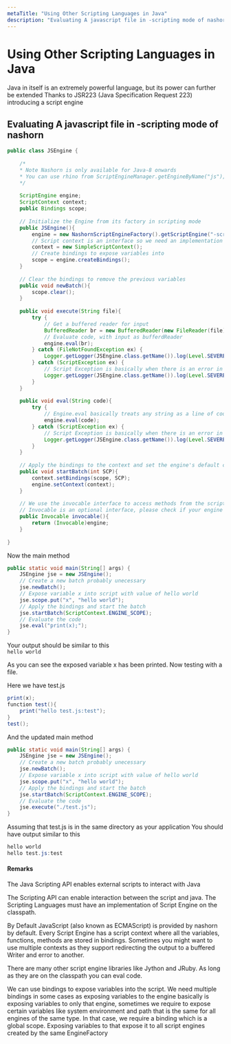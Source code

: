```yaml
---
metaTitle: "Using Other Scripting Languages in Java"
description: "Evaluating A javascript file in -scripting mode of nashorn"
---
```


# Using Other Scripting Languages in Java


Java in itself is an extremely powerful language, but its power can further be extended
Thanks to JSR223 (Java Specification Request 223) introducing a script engine



## Evaluating A javascript file in -scripting mode of nashorn


```java
public class JSEngine {
    
    /*
    * Note Nashorn is only available for Java-8 onwards
    * You can use rhino from ScriptEngineManager.getEngineByName("js");
    */
    
    ScriptEngine engine;
    ScriptContext context;
    public Bindings scope;
    
    // Initialize the Engine from its factory in scripting mode
    public JSEngine(){
        engine = new NashornScriptEngineFactory().getScriptEngine("-scripting");
        // Script context is an interface so we need an implementation of it
        context = new SimpleScriptContext();
        // Create bindings to expose variables into
        scope = engine.createBindings();
    }
    
    // Clear the bindings to remove the previous variables
    public void newBatch(){
        scope.clear();
    }
    
    public void execute(String file){
        try {
            // Get a buffered reader for input
            BufferedReader br = new BufferedReader(new FileReader(file));
            // Evaluate code, with input as bufferdReader
            engine.eval(br);
        } catch (FileNotFoundException ex) {
            Logger.getLogger(JSEngine.class.getName()).log(Level.SEVERE, null, ex);
        } catch (ScriptException ex) {
            // Script Exception is basically when there is an error in script
            Logger.getLogger(JSEngine.class.getName()).log(Level.SEVERE, null, ex);
        }
    }
    
    public void eval(String code){
        try {
            // Engine.eval basically treats any string as a line of code and evaluates it, executes it
            engine.eval(code);
        } catch (ScriptException ex) {
            // Script Exception is basically when there is an error in script
            Logger.getLogger(JSEngine.class.getName()).log(Level.SEVERE, null, ex);
        }
    }
    
    // Apply the bindings to the context and set the engine's default context
    public void startBatch(int SCP){
        context.setBindings(scope, SCP);
        engine.setContext(context);
    }
    
    // We use the invocable interface to access methods from the script
    // Invocable is an optional interface, please check if your engine implements it
    public Invocable invocable(){
        return (Invocable)engine;
    }
    
}

```

Now the main method

```java
public static void main(String[] args) {
    JSEngine jse = new JSEngine();
    // Create a new batch probably unecessary
    jse.newBatch();
    // Expose variable x into script with value of hello world
    jse.scope.put("x", "hello world");
    // Apply the bindings and start the batch
    jse.startBatch(ScriptContext.ENGINE_SCOPE);
    // Evaluate the code
    jse.eval("print(x);");
}

```

Your output should be similar to this<br />
`hello world`

As you can see the exposed variable x has been printed.
Now testing with a file.

> 
Here we have test.js


```java
print(x);
function test(){
    print("hello test.js:test");
}
test();

```

And the updated main method

```java
public static void main(String[] args) {
    JSEngine jse = new JSEngine();
    // Create a new batch probably unecessary
    jse.newBatch();
    // Expose variable x into script with value of hello world
    jse.scope.put("x", "hello world");
    // Apply the bindings and start the batch
    jse.startBatch(ScriptContext.ENGINE_SCOPE);
    // Evaluate the code
    jse.execute("./test.js");
}

```

Assuming that test.js is in the same directory as your application
You should have output similar to this

```java
hello world
hello test.js:test

```



#### Remarks


The Java Scripting API enables external scripts to interact with Java

The Scripting API can enable interaction between the script and java.
The Scripting Languages must have an implementation of Script Engine on the classpath.

By Default JavaScript (also known as ECMAScript) is provided by nashorn by default.
Every Script Engine has a script context where all the variables, functions, methods are stored in bindings. Sometimes you might want to use multiple contexts as they support redirecting the output to a buffered Writer and error to another.

There are many other script engine libraries like Jython and JRuby.
As long as they are on the classpath you can eval code.

We can use bindings to expose variables into the script.
We need multiple bindings in some cases as exposing variables to the engine basically is exposing variables to only that engine, sometimes we require to expose certain variables like system environment and path that is the same for all engines of the same type. In that case, we require a binding which is a global scope. Exposing variables to that expose it to all script engines created by the same EngineFactory

